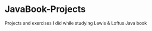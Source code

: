 JavaBook-Projects
=================

Projects and exercises I did while studying Lewis &amp; Loftus Java book
